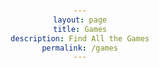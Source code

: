 ```yaml
---
layout: page
title: Games
description: Find All the Games
permalink: /games
---
```


<head>
    <style>
        body {
            font-family: Arial, sans-serif;
            text-align: center;
            margin-top: 50px;
        }

        .link-container {
            margin-bottom: 30px;
        }

        .link-container img {
            width: 100px;
            height: 100px;
            margin-top: 10px;
        }

        a {
            text-decoration: none;
            color: #0073e6;
            font-size: 20px;
        }

        a:hover {
            color: #005bb5;
        }
    </style>
</head>
<body>

    <h1>Website Links</h1>

    <div class="link-container">
      <a href="{{site.baseurl}}/games/calculator">Binary Calculator</a>
      <img src="{{site.baseurl}}/images/binary-calculator.png" alt="Image for Page 1">
    </div>

    <div class="link-container">
      <a href="{{site.baseurl}}/games/formulagame">Formula1 Quiz</a>
      <img src="{{site.baseurl}}/images/f1-quiz.png" alt="Image for Page 2">
    </div>

    <div class="link-container">
      <a href="{{site.baseurl}}/games/snakegame">Snake Game</a>
      <img src="{{site.baseurl}}/images/snake-game.png" alt="Image for Page 3">
    </div>

    <div class="link-container">
      <a href="{{site.baseurl}}/games/tictactoe">Tic Tac Toe</a>
      <img src="{{site.baseurl}}/images/tictactoe.png" alt="Image for Page 4">
    </div>

    <div class="link-container">
      <a href="{{site.baseurl}}/games/cookie">Cookie Clicker</a>
      <img src="{{site.baseurl}}/images/cookie-clicker.png" alt="Image for Page 5">
    </div>
    <div class="link-container">
      <a href="{{site.baseurl}}/games/itunes">Search Music</a>
      <img src="{{site.baseurl}}/images/itunes.png" alt="Image for Page 5">
    </div>
</body>